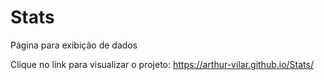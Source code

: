 # Stats
 Página para exibição de dados

Clique no link para visualizar o projeto:
https://arthur-vilar.github.io/Stats/
